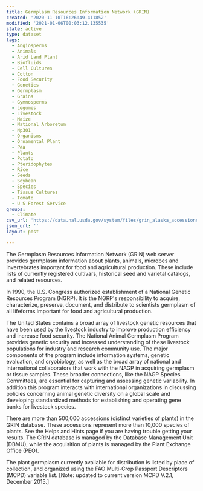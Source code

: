 ```yaml
---
title: Germplasm Resources Information Network (GRIN)
created: '2020-11-10T16:26:49.411852'
modified: '2021-01-06T00:03:12.135535'
state: active
type: dataset
tags:
  - Angiosperms
  - Animals
  - Arid Land Plant
  - Biofluids
  - Cell Cultures
  - Cotton
  - Food Security
  - Genetics
  - Germplasm
  - Grains
  - Gymnosperms
  - Legumes
  - Livestock
  - Maize
  - National Arboretum
  - Np301
  - Organisms
  - Ornamental Plant
  - Pea
  - Plants
  - Potato
  - Pteridophytes
  - Rice
  - Seeds
  - Soybean
  - Species
  - Tissue Cultures
  - Tomato
  - U S Forest Service
groups:
  - Climate
csv_url: 'https://data.nal.usda.gov/system/files/grin_alaska_accessions_0.csv'
json_url: ''
layout: post

---
```

<p>The Germplasm Resources Information Network (GRIN) web server provides germplasm information about plants, animals, microbes and invertebrates important for food and agricultural production. These include lists of currently registered cultivars, historical seed and varietal catalogs, and related resources.</p>
<p>In 1990, the U.S. Congress authorized establishment of a National Genetic Resources Program (NGRP). It is the NGRP's responsibility to acquire, characterize, preserve, document, and distribute to scientists germplasm of all lifeforms important for food and agricultural production. </p>
<p>The United States contains a broad array of livestock genetic resources that have been used by the livestock industry to improve production efficiency and increase food security. The National Animal Germplasm Program provides genetic security and increased understanding of these livestock populations for industry and research community use. The major components of the program  include information systems, genetic evaluation, and cryobiology, as well as the broad array of national and international collaborators that work with the NAGP in acquiring germplasm or tissue samples. These broader connections, like the NAGP Species Committees, are essential for capturing and assessing genetic variability. In addition this program interacts with international organizations in discussing policies concerning animal genetic diversity on a global scale and developing standardized methods for establishing and operating gene banks for livestock species.</p>
<p>There are more than 500,000 accessions (distinct varieties of plants) in the GRIN database. These accessions represent more than 10,000 species of plants. See the Helps and Hints page if you are having trouble getting your results. The GRIN database is managed by the Database Management Unit (DBMU), while the acquisition of plants is managed by the Plant Exchange Office (PEO).</p>
<p> The plant germplasm currently available for distribution is listed by place of collection, and organized using the FAO Multi-Crop Passport Descriptors (MCPD) variable list. [Note: updated to current version MCPD V.2.1, December 2015.]</p>

